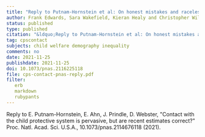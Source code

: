 ```yaml
---
title: "Reply to Putnam-Hornstein et al: On honest mistakes and raceless children"
author: Frank Edwards, Sara Wakefield, Kieran Healy and Christopher Wildeman
status: published
type: published
citation: "&ldquo;Reply to Putnam-Hornstein et al: On honest mistakes and raceless children.&rdquo; <em>Proceedings of the National Academy of Sciences</em> December 7, 2021 118 (49) e2116225118"
tag: cpscontact
subjects: child welfare demography inequality
comments: no
date: 2021-11-25
publishdate: 2021-11-25
doi: 10.1073/pnas.2116225118
file: cps-contact-pnas-reply.pdf
filter:
   erb
   markdown
   rubypants
---
```


Reply to E. Putnam-Hornstein, E. Ahn, J. Prindle, D. Webster, "Contact with the child protective system is pervasive, but are recent estimates correct?" Proc. Natl. Acad. Sci. U.S.A., 10.1073/pnas.2114676118 (2021).
